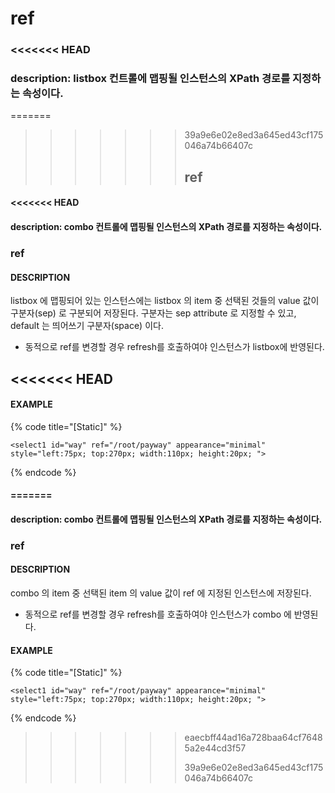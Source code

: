 # ref

### &lt;&lt;&lt;&lt;&lt;&lt;&lt; HEAD

### description: listbox 컨트롤에 맵핑될 인스턴스의 XPath 경로를 지정하는 속성이다.

=======

> > > > > > > 39a9e6e02e8ed3a645ed43cf175046a74b66407c
> > > > > > >
> > > > > > > ## ref

#### &lt;&lt;&lt;&lt;&lt;&lt;&lt; HEAD

#### description: combo 컨트롤에 맵핑될 인스턴스의 XPath 경로를 지정하는 속성이다.

### ref

#### DESCRIPTION

listbox 에 맵핑되어 있는 인스턴스에는 listbox 의 item 중 선택된 것들의 value 값이 구분자\(sep\) 로 구분되어 저장된다. 구분자는 sep attribute 로 지정할 수 있고, default 는 띄어쓰기 구분자\(space\) 이다.

* 동적으로 ref를 변경할 경우 refresh를 호출하여야 인스턴스가 listbox에 반영된다.

## &lt;&lt;&lt;&lt;&lt;&lt;&lt; HEAD

#### EXAMPLE

{% code title="\[Static\]" %}
```markup
<select1 id="way" ref="/root/payway" appearance="minimal" 
style="left:75px; top:270px; width:110px; height:20px; ">
```
{% endcode %}

#### =======

#### description: combo 컨트롤에 맵핑될 인스턴스의 XPath 경로를 지정하는 속성이다.

### ref

#### DESCRIPTION

combo 의 item 중 선택된 item 의 value 값이 ref 에 지정된 인스턴스에 저장된다.

* 동적으로 ref를 변경할 경우 refresh를 호출하여야 인스턴스가 combo 에 반영된다. 

#### EXAMPLE

{% code title="\[Static\]" %}
```markup
<select1 id="way" ref="/root/payway" appearance="minimal" 
style="left:75px; top:270px; width:110px; height:20px; ">
```
{% endcode %}

> > > > > > > eaecbff44ad16a728baa64cf76485a2e44cd3f57
> > > > > > >
> > > > > > > 39a9e6e02e8ed3a645ed43cf175046a74b66407c

